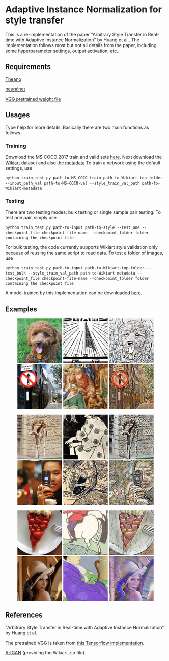 # Adaptive Instance Normalization for style transfer

This is a re-implementation of the paper "Arbitrary Style Transfer in Real-time with Adaptive Instance Normalization" by Huang et al.. 
The implementation follows most but not all details from the paper, including some hyperparameter settings, output activation, etc...

## Requirements

[Theano](http://deeplearning.net/software/theano/index.html)

[neuralnet](https://github.com/justanhduc/neuralnet)

[VGG pretrained weight file](https://github.com/ftokarev/tf-vgg-weights/raw/master/vgg19_weights_normalized.h5)

## Usages

Type help for more details. Basically there are two main functions as follows.

### Training

Download the MS COCO 2017 train and valid sets [here](http://cocodataset.org/#download). 
Next download the [Wikiart](www.cs-chan.com/source/ICIP2017/wikiart.zip) dataset and also the [metadata](https://github.com/cs-chan/ArtGAN/tree/master/WikiArt%20Dataset)
To train a network using the default settings, use

```
python train_test.py path-to-MS-COCO-train path-to-Wikiart-top-folder --input_path_val path-to-MS-COCO-val --style_train_val_path path-to-Wikiart-metadata
``` 

### Testing
There are two testing modes: bulk testing or single sample pair testing.
To test one pair, simply use

```
python train_test.py path-to-input path-to-style --test_one --checkpoint_file checkpoint-file-name --checkpoint_folder folder containing the checkpoint file
```

For bulk testing, the code currently supports Wikiart style validation only because of reusing the same script to read data. 
To test a folder of images, use 

```
python train_test.py path-to-input path-to-Wikiart-top-folder --test_bulk --style_train_val_path path-to-Wikiart-metadata --checkpoint_file checkpoint-file-name --checkpoint_folder folder containing the checkpoint file
```

A model trained by this implementation can be downloaded [here](https://s3.ap-northeast-2.amazonaws.com/pretrained-theano-models/AdaIN.npz). 

## Examples
<p align='center'>
  <img src='examples/test input 0_6.jpg' width="140px">
  <img src='examples/test style 0_6.jpg' width="140px">
  <img src='examples/test output 0_6.jpg' width="140px">
  <img src='examples/test input 0_12.jpg' width="140px">
  <img src='examples/test style 0_12.jpg' width="140px">
  <img src='examples/test output 0_12.jpg' width="140px">
</p>

<p align='center'>
  <img src='examples/test input 4_8.jpg' width="140px">
  <img src='examples/test style 4_8.jpg' width="140px">
  <img src='examples/test output 4_8.jpg' width="140px">
  <img src='examples/test input 4_17.jpg' width="140px">
  <img src='examples/test style 4_17.jpg' width="140px">
  <img src='examples/test output 4_17.jpg' width="140px">
</p>

<p align='center'>
  <img src='examples/test input 8_3.jpg' width="140px">
  <img src='examples/test style 8_3.jpg' width="140px">
  <img src='examples/test output 8_3.jpg' width="140px">
  <img src='examples/test input_0.jpg' width="140px">
  <img src='examples/test style_0.jpg', width="140px">
  <img src='examples/test output_0.jpg' width="140px">
</p>

## References
"Arbitrary Style Transfer in Real-time with Adaptive Instance Normalization" by Huang et al.

The pretrained VGG is taken from [this Tensorflow implementation](https://github.com/ftokarev/tf-adain).

[ArtGAN](https://github.com/cs-chan/ArtGAN) (providing the Wikiart zip file).
